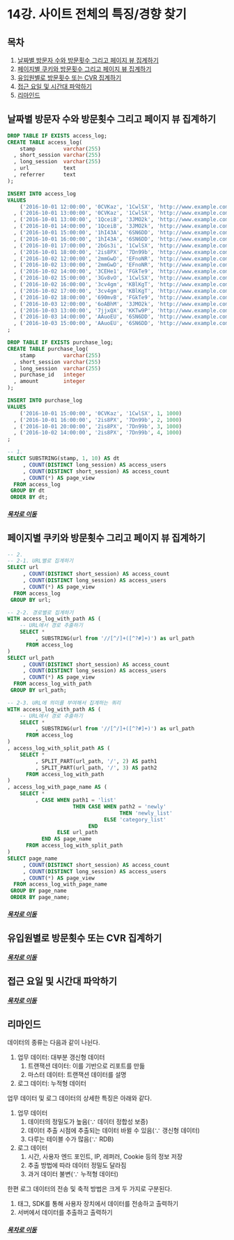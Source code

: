 14강. 사이트 전체의 특징/경향 찾기
=====
## 목차
1. [날짜별 방문자 수와 방문횟수 그리고 페이지 뷰 집계하기](#날짜별-방문자-수와-방문횟수-그리고-페이지-뷰-집계하기)
2. [페이지별 쿠키와 방문횟수 그리고 페이지 뷰 집계하기](#페이지별-쿠키와-방문횟수-그리고-페이지-뷰-집계하기)
3. [유입원별로 방문횟수 또는 CVR 집계하기](#유입원별로-방문횟수-또는-CVR-집계하기)
4. [접근 요일 및 시간대 파악하기](#접근-요일-및-시간대-파악하기)
5. [리마인드](#리마인드)

## 날짜별 방문자 수와 방문횟수 그리고 페이지 뷰 집계하기
```sql
DROP TABLE IF EXISTS access_log;
CREATE TABLE access_log(
    stamp         varchar(255)
  , short_session varchar(255)
  , long_session  varchar(255)
  , url           text
  , referrer      text
);

INSERT INTO access_log
VALUES
    ('2016-10-01 12:00:00', '0CVKaz', '1CwlSX', 'http://www.example.com/?utm_source=google&utm_medium=search'       , 'http://www.google.co.jp/xxx'      )
  , ('2016-10-01 13:00:00', '0CVKaz', '1CwlSX', 'http://www.example.com/detail?id=1'                                , ''                                 )
  , ('2016-10-01 13:00:00', '1QceiB', '3JMO2k', 'http://www.example.com/list/cd'                                    , ''                                 )
  , ('2016-10-01 14:00:00', '1QceiB', '3JMO2k', 'http://www.example.com/detail?id=1'                                , 'http://search.google.co.jp/xxx'   )
  , ('2016-10-01 15:00:00', '1hI43A', '6SN6DD', 'http://www.example.com/list/newly'                                 , ''                                 )
  , ('2016-10-01 16:00:00', '1hI43A', '6SN6DD', 'http://www.example.com/list/cd'                                    , 'http://www.example.com/list/newly')
  , ('2016-10-01 17:00:00', '2bGs3i', '1CwlSX', 'http://www.example.com/'                                           , ''                                 )
  , ('2016-10-01 18:00:00', '2is8PX', '7Dn99b', 'http://www.example.com/detail?id=2'                                , 'https://twitter.com/xxx'          )
  , ('2016-10-02 12:00:00', '2mmGwD', 'EFnoNR', 'http://www.example.com/'                                           , ''                                 )
  , ('2016-10-02 13:00:00', '2mmGwD', 'EFnoNR', 'http://www.example.com/list/cd'                                    , 'http://search.google.co.jp/xxx'   )
  , ('2016-10-02 14:00:00', '3CEHe1', 'FGkTe9', 'http://www.example.com/list/dvd'                                   , ''                                 )
  , ('2016-10-02 15:00:00', '3Gv8vO', '1CwlSX', 'http://www.example.com/detail?id=2'                                , ''                                 )
  , ('2016-10-02 16:00:00', '3cv4gm', 'KBlKgT', 'http://www.example.com/list/newly'                                 , 'http://search.yahoo.co.jp/xxx'    )
  , ('2016-10-02 17:00:00', '3cv4gm', 'KBlKgT', 'http://www.example.com/'                                           , 'https://www.facebook.com/xxx'     )
  , ('2016-10-02 18:00:00', '690mvB', 'FGkTe9', 'http://www.example.com/list/dvd?utm_source=yahoo&utm_medium=search', 'http://www.yahoo.co.jp/xxx'       )
  , ('2016-10-03 12:00:00', '6oABhM', '3JMO2k', 'http://www.example.com/detail?id=3'                                , 'http://search.yahoo.co.jp/xxx'    )
  , ('2016-10-03 13:00:00', '7jjxQX', 'KKTw9P', 'http://www.example.com/?utm_source=mynavi&utm_medium=affiliate'    , 'http://www.mynavi.jp/xxx'         )
  , ('2016-10-03 14:00:00', 'AAuoEU', '6SN6DD', 'http://www.example.com/list/dvd'                                   , 'https://www.facebook.com/xxx'     )
  , ('2016-10-03 15:00:00', 'AAuoEU', '6SN6DD', 'http://www.example.com/list/newly'                                 , ''                                 )
;

DROP TABLE IF EXISTS purchase_log;
CREATE TABLE purchase_log(
    stamp         varchar(255)
  , short_session varchar(255)
  , long_session  varchar(255)
  , purchase_id   integer
  , amount        integer
);

INSERT INTO purchase_log
VALUES
    ('2016-10-01 15:00:00', '0CVKaz', '1CwlSX', 1, 1000)
  , ('2016-10-01 16:00:00', '2is8PX', '7Dn99b', 2, 1000)
  , ('2016-10-01 20:00:00', '2is8PX', '7Dn99b', 3, 1000)
  , ('2016-10-02 14:00:00', '2is8PX', '7Dn99b', 4, 1000)
;

-- 1.
SELECT SUBSTRING(stamp, 1, 10) AS dt
	 , COUNT(DISTINCT long_session) AS access_users
	 , COUNT(DISTINCT short_session) AS access_count
	 , COUNT(*) AS page_view
  FROM access_log
 GROUP BY dt
 ORDER BY dt;
```


##### [목차로 이동](#목차)

## 페이지별 쿠키와 방문횟수 그리고 페이지 뷰 집계하기
```sql
-- 2.
-- 2-1. URL별로 집계하기
SELECT url
	 , COUNT(DISTINCT short_session) AS access_count
	 , COUNT(DISTINCT long_session) AS access_users
	 , COUNT(*) AS page_view
  FROM access_log
 GROUP BY url;

-- 2-2. 경로별로 집계하기
WITH access_log_with_path AS (
	-- URL에서 경로 추출하기
	SELECT *
		 , SUBSTRING(url from '//[^/]+([^?#]+)') as url_path
	  FROM access_log
)
SELECT url_path
	 , COUNT(DISTINCT short_session) AS access_count
	 , COUNT(DISTINCT long_session) AS access_users
	 , COUNT(*) AS page_view
  FROM access_log_with_path
 GROUP BY url_path;

-- 2-3. URL에 의미를 부여해서 집계하는 쿼리
WITH access_log_with_path AS (
	-- URL에서 경로 추출하기
	SELECT *
		 , SUBSTRING(url from '//[^/]+([^?#]+)') as url_path
	  FROM access_log
)
, access_log_with_split_path AS (
	SELECT *
		 , SPLIT_PART(url_path, '/', 2) AS path1
		 , SPLIT_PART(url_path, '/', 3) AS path2
	  FROM access_log_with_path
)
, access_log_with_page_name AS (
	SELECT *
		 , CASE WHEN path1 = 'list'
					 THEN CASE WHEN path2 = 'newly'
								    THEN 'newly_list'
							   ELSE 'category_list'
						  END
			    ELSE url_path
		   END AS page_name
	  FROM access_log_with_split_path
)
SELECT page_name
	 , COUNT(DISTINCT short_session) AS access_count
	 , COUNT(DISTINCT long_session) AS access_users
	 , COUNT(*) AS page_view
  FROM access_log_with_page_name
 GROUP BY page_name
 ORDER BY page_name;
```


##### [목차로 이동](#목차)

## 유입원별로 방문횟수 또는 CVR 집계하기



##### [목차로 이동](#목차)

## 접근 요일 및 시간대 파악하기



##### [목차로 이동](#목차)

## 리마인드
데이터의 종류는 다음과 같이 나뉜다.

1. 업무 데이터: 대부분 갱신형 데이터
	1. 트랜잭션 데이터: 이를 기반으로 리포트를 만듦
	2. 마스터 데이터: 트랜잭션 데이터를 설명
2. 로그 데이터: 누적형 데이터

업무 데이터 및 로그 데이터의 상세한 특징은 아래와 같다.

1. 업무 데이터
	1. 데이터의 정밀도가 높음(∵ 데이터 정합성 보증)
	2. 데이터 추출 시점에 추출되는 데이터 바뀔 수 있음(∵ 갱신형 데이터)
	3. 다루는 테이블 수가 많음(∵ RDB)
2. 로그 데이터
	1. 시간, 사용자 엔드 포인트, IP, 레퍼러, Cookie 등의 정보 저장
	2. 추출 방법에 따라 데이터 정밀도 달라짐
	3. 과거 데이터 불변(∵ 누적형 데이터)

한편 로그 데이터의 전송 및 축적 방법은 크게 두 가지로 구분된다.

1. 태그, SDK를 통해 사용자 장치에서 데이터를 전송하고 출력하기
2. 서버에서 데이터를 추출하고 출력하기

##### [목차로 이동](#목차)
